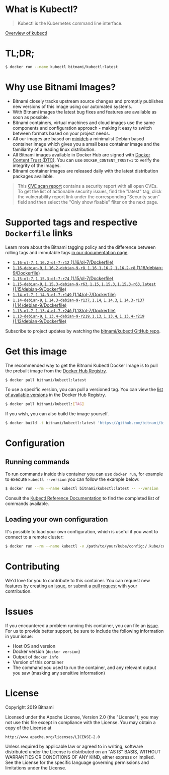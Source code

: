 
# What is Kubectl?

> Kubectl is the Kubernetes command line interface.

[Overview of kubectl](https://kubernetes.io/docs/reference/kubectl/overview/)

# TL;DR;

```bash
$ docker run --name kubectl bitnami/kubectl:latest
```

# Why use Bitnami Images?

* Bitnami closely tracks upstream source changes and promptly publishes new versions of this image using our automated systems.
* With Bitnami images the latest bug fixes and features are available as soon as possible.
* Bitnami containers, virtual machines and cloud images use the same components and configuration approach - making it easy to switch between formats based on your project needs.
* All our images are based on [minideb](https://github.com/bitnami/minideb) a minimalist Debian based container image which gives you a small base container image and the familiarity of a leading linux distribution.
* All Bitnami images available in Docker Hub are signed with [Docker Content Trust (DTC)](https://docs.docker.com/engine/security/trust/content_trust/). You can use `DOCKER_CONTENT_TRUST=1` to verify the integrity of the images.
* Bitnami container images are released daily with the latest distribution packages available.


> This [CVE scan report](https://quay.io/repository/bitnami/kubectl?tab=tags) contains a security report with all open CVEs. To get the list of actionable security issues, find the "latest" tag, click the vulnerability report link under the corresponding "Security scan" field and then select the "Only show fixable" filter on the next page.

# Supported tags and respective `Dockerfile` links

Learn more about the Bitnami tagging policy and the difference between rolling tags and immutable tags [in our documentation page](https://docs.bitnami.com/containers/how-to/understand-rolling-tags-containers/).


* [`1.16-ol-7`, `1.16.2-ol-7-r12` (1.16/ol-7/Dockerfile)](https://github.com/bitnami/bitnami-docker-kubectl/blob/1.16.2-ol-7-r12/1.16/ol-7/Dockerfile)
* [`1.16-debian-9`, `1.16.2-debian-9-r8`, `1.16`, `1.16.2`, `1.16.2-r8` (1.16/debian-9/Dockerfile)](https://github.com/bitnami/bitnami-docker-kubectl/blob/1.16.2-debian-9-r8/1.16/debian-9/Dockerfile)
* [`1.15-ol-7`, `1.15.3-ol-7-r74` (1.15/ol-7/Dockerfile)](https://github.com/bitnami/bitnami-docker-kubectl/blob/1.15.3-ol-7-r74/1.15/ol-7/Dockerfile)
* [`1.15-debian-9`, `1.15.3-debian-9-r63`, `1.15`, `1.15.3`, `1.15.3-r63`, `latest` (1.15/debian-9/Dockerfile)](https://github.com/bitnami/bitnami-docker-kubectl/blob/1.15.3-debian-9-r63/1.15/debian-9/Dockerfile)
* [`1.14-ol-7`, `1.14.3-ol-7-r149` (1.14/ol-7/Dockerfile)](https://github.com/bitnami/bitnami-docker-kubectl/blob/1.14.3-ol-7-r149/1.14/ol-7/Dockerfile)
* [`1.14-debian-9`, `1.14.3-debian-9-r137`, `1.14`, `1.14.3`, `1.14.3-r137` (1.14/debian-9/Dockerfile)](https://github.com/bitnami/bitnami-docker-kubectl/blob/1.14.3-debian-9-r137/1.14/debian-9/Dockerfile)
* [`1.13-ol-7`, `1.13.4-ol-7-r240` (1.13/ol-7/Dockerfile)](https://github.com/bitnami/bitnami-docker-kubectl/blob/1.13.4-ol-7-r240/1.13/ol-7/Dockerfile)
* [`1.13-debian-9`, `1.13.4-debian-9-r219`, `1.13`, `1.13.4`, `1.13.4-r219` (1.13/debian-9/Dockerfile)](https://github.com/bitnami/bitnami-docker-kubectl/blob/1.13.4-debian-9-r219/1.13/debian-9/Dockerfile)

Subscribe to project updates by watching the [bitnami/kubectl GitHub repo](https://github.com/bitnami/bitnami-docker-kubectl).

# Get this image

The recommended way to get the Bitnami Kubectl Docker Image is to pull the prebuilt image from the [Docker Hub Registry](https://hub.docker.com/r/bitnami/kubectl).

```bash
$ docker pull bitnami/kubectl:latest
```

To use a specific version, you can pull a versioned tag. You can view the [list of available versions](https://hub.docker.com/r/bitnami/kubectl/tags/) in the Docker Hub Registry.

```bash
$ docker pull bitnami/kubectl:[TAG]
```

If you wish, you can also build the image yourself.

```bash
$ docker build -t bitnami/kubectl:latest 'https://github.com/bitnami/bitnami-docker-kubectl.git#master:1.15/debian-9'
```

# Configuration

## Running commands

To run commands inside this container you can use `docker run`, for example to execute `kubectl --version` you can follow the example below:

```bash
$ docker run --rm --name kubectl bitnami/kubectl:latest -- --version
```

Consult the [Kubectl Reference Documentation](https://kubernetes.io/docs/reference/generated/kubectl/kubectl-commands) to find the completed list of commands available.

## Loading your own configuration

It's possible to load your own configuration, which is useful if you want to connect to a remote cluster:

```bash
$ docker run --rm --name kubectl -v /path/to/your/kube/config:/.kube/config bitnami/kubectl:latest
```

# Contributing

We'd love for you to contribute to this container. You can request new features by creating an [issue](https://github.com/bitnami/bitnami-docker-kubectl/issues), or submit a [pull request](https://github.com/bitnami/bitnami-docker-kubectl/pulls) with your contribution.

# Issues

If you encountered a problem running this container, you can file an [issue](https://github.com/bitnami/bitnami-docker-kubectl/issues). For us to provide better support, be sure to include the following information in your issue:

- Host OS and version
- Docker version (`docker version`)
- Output of `docker info`
- Version of this container
- The command you used to run the container, and any relevant output you saw (masking any sensitive information)

# License

Copyright 2019 Bitnami

Licensed under the Apache License, Version 2.0 (the "License");
you may not use this file except in compliance with the License.
You may obtain a copy of the License at

    http://www.apache.org/licenses/LICENSE-2.0

Unless required by applicable law or agreed to in writing, software
distributed under the License is distributed on an "AS IS" BASIS,
WITHOUT WARRANTIES OR CONDITIONS OF ANY KIND, either express or implied.
See the License for the specific language governing permissions and
limitations under the License.
